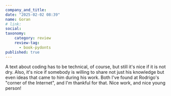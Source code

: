 ```yaml
---
company_and_title: 
date: "2025-02-02 08:39"
name: Goran
# link:
social: 
taxonomy:
    category: review
    review-tag:
      - book-pydonts
published: true
---
```


A text about coding has to be technical, of course, but still it's nice if it is not dry. Also, it's nice if somebody is willing to share not just his knowledge but even ideas that came to him during his work. Both I've found at Rodrigo's "corner of the Internet", and I'm thankful for that.
Nice work, and nice young person!
